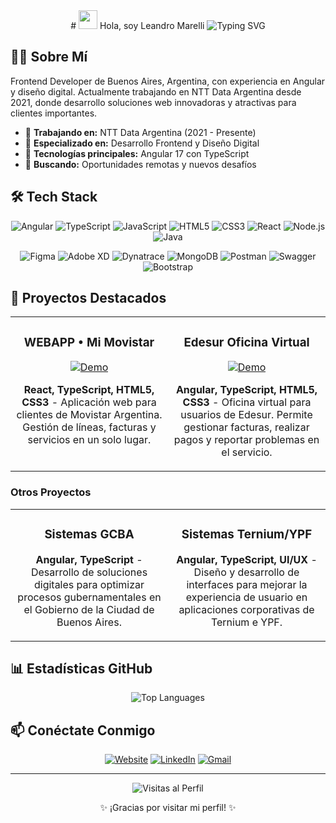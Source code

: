 

<div align="center">
  # <img src="https://media.giphy.com/media/hvRJCLFzcasrR4ia7z/giphy.gif" width="30px"> Hola, soy Leandro Marelli 
  <img src="https://readme-typing-svg.herokuapp.com?font=Fira+Code&pause=1000&color=0969DA&center=true&vCenter=true&width=435&lines=Frontend+Developer;Angular+Specialist;Software+Developer+Semi+Senior" alt="Typing SVG" />
</div>

## 👨‍💻 Sobre Mí

Frontend Developer de Buenos Aires, Argentina, con experiencia en Angular y diseño digital. Actualmente trabajando en NTT Data Argentina desde 2021, donde desarrollo soluciones web innovadoras y atractivas para clientes importantes.

- 💼 **Trabajando en:** NTT Data Argentina (2021 - Presente)
- 🔭 **Especializado en:** Desarrollo Frontend y Diseño Digital
- 🚀 **Tecnologías principales:** Angular 17 con TypeScript
- 🌱 **Buscando:** Oportunidades remotas y nuevos desafíos

## 🛠️ Tech Stack

<div align="center">
  
  ![Angular](https://img.shields.io/badge/-Angular-DD0031?style=for-the-badge&logo=angular&logoColor=white)
  ![TypeScript](https://img.shields.io/badge/-TypeScript-3178C6?style=for-the-badge&logo=typescript&logoColor=white)
  ![JavaScript](https://img.shields.io/badge/-JavaScript-F7DF1E?style=for-the-badge&logo=javascript&logoColor=black)
  ![HTML5](https://img.shields.io/badge/-HTML5-E34F26?style=for-the-badge&logo=html5&logoColor=white)
  ![CSS3](https://img.shields.io/badge/-CSS3-1572B6?style=for-the-badge&logo=css3&logoColor=white)
  ![React](https://img.shields.io/badge/-React-61DAFB?style=for-the-badge&logo=react&logoColor=black)
  ![Node.js](https://img.shields.io/badge/-Node.js-339933?style=for-the-badge&logo=nodedotjs&logoColor=white)
  ![Java](https://img.shields.io/badge/-Java-007396?style=for-the-badge&logo=java&logoColor=white)
  
  ![Figma](https://img.shields.io/badge/-Figma-F24E1E?style=for-the-badge&logo=figma&logoColor=white)
  ![Adobe XD](https://img.shields.io/badge/-Adobe%20XD-FF61F6?style=for-the-badge&logo=adobexd&logoColor=white)
  ![Dynatrace](https://img.shields.io/badge/-Dynatrace-1496FF?style=for-the-badge&logo=dynatrace&logoColor=white)
  ![MongoDB](https://img.shields.io/badge/-MongoDB-47A248?style=for-the-badge&logo=mongodb&logoColor=white)
  ![Postman](https://img.shields.io/badge/-Postman-FF6C37?style=for-the-badge&logo=postman&logoColor=white)
  ![Swagger](https://img.shields.io/badge/Swagger-85EA2D?style=for-the-badge&logo=Swagger&logoColor=white)
  ![Bootstrap](https://img.shields.io/badge/Bootstrap-563D7C?style=for-the-badge&logo=bootstrap&logoColor=white)
</div>

## 🚀 Proyectos Destacados

<table>
  <tr>
    <td width="50%" valign="top">
      <h3 align="center">WEBAPP • Mi Movistar</h3>
      <div align="center">
        <a href="https://app.movistar.com.ar/home" target="_blank">
          <img src="https://img.shields.io/badge/Ver%20Demo-00A9E0?style=for-the-badge&logo=movistar&logoColor=white" alt="Demo"/>
        </a>
        <p><strong>React, TypeScript, HTML5, CSS3</strong> - Aplicación web para clientes de Movistar Argentina. Gestión de líneas, facturas y servicios en un solo lugar.</p>
      </div>
    </td>
    <td width="50%" valign="top">
      <h3 align="center">Edesur Oficina Virtual</h3>
      <div align="center">
        <a href="https://ov.edesur.com.ar/login" target="_blank">
          <img src="https://img.shields.io/badge/Ver%20Demo-FFD100?style=for-the-badge&logo=power&logoColor=black" alt="Demo"/>
        </a>
        <p><strong>Angular, TypeScript, HTML5, CSS3</strong> - Oficina virtual para usuarios de Edesur. Permite gestionar facturas, realizar pagos y reportar problemas en el servicio.</p>
      </div>
    </td>
  </tr>
</table>

### Otros Proyectos
<table>
  <tr>
    <td width="50%" valign="top">
      <h3 align="center">Sistemas GCBA</h3>
      <div align="center">
        <p><strong>Angular, TypeScript</strong> - Desarrollo de soluciones digitales para optimizar procesos gubernamentales en el Gobierno de la Ciudad de Buenos Aires.</p>
      </div>
    </td>
    <td width="50%" valign="top">
      <h3 align="center">Sistemas Ternium/YPF</h3>
      <div align="center">
        <p><strong>Angular, TypeScript, UI/UX</strong> - Diseño y desarrollo de interfaces para mejorar la experiencia de usuario en aplicaciones corporativas de Ternium e YPF.</p>
      </div>
    </td>
  </tr>
</table>

## 📊 Estadísticas GitHub

<div align="center">
  <img src="https://github-readme-stats.vercel.app/api/top-langs/?username=leanmarelli&layout=compact&theme=tokyonight" alt="Top Languages" />
</div>

## 📫 Conéctate Conmigo

<div align="center">
  
  [![Website](https://img.shields.io/badge/-Website-000000?style=for-the-badge&logo=About.me&logoColor=white)](https://www.leandro-marelli.com)
  [![LinkedIn](https://img.shields.io/badge/-LinkedIn-0077B5?style=for-the-badge&logo=linkedin&logoColor=white)](https://www.linkedin.com/in/leandromarelli/)
  [![Gmail](https://img.shields.io/badge/-Gmail-D14836?style=for-the-badge&logo=gmail&logoColor=white)](mailto:marellilean@gmail.com)
  
</div>

---

<div align="center">
  <img src="https://komarev.com/ghpvc/?username=leanmarelli&color=blue&style=flat-square&label=Visitas+al+Perfil" alt="Visitas al Perfil" />
</div>

<div align="center">
  
  ✨ ¡Gracias por visitar mi perfil! ✨
  
</div>

<!---
leanmarelli/leanmarelli is a ✨ special ✨ repository because its `README.md` (this file) appears on your GitHub profile.
You can click the Preview link to take a look at your changes.
--->
